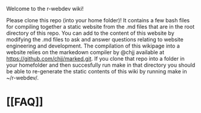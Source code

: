 Welcome to the r-webdev wiki!

Please clone this repo (into your home folder)! It contains a few bash files for compiling together a static website from the .md files that are in the root directory of this repo. You can add to the content of this website by modifying the .md files to ask and answer questions relating to website engineering and development. The compilation of this wikipage into a website relies on the markedown compiler by @chjj available at <a href="https://github.com/chjj/marked.git">https://github.com/chjj/marked.git</a>. If you clone that repo into a folder in your homefolder and then succesfully run make in that directory you should be able to re-generate the static contents of this wiki by running make in ~/r-webdev/.

# [[FAQ]]

